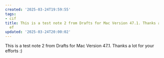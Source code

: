 ```yaml
---
created: '2025-03-24T19:59:55'
tags:
- cif
title: This is a test note 2 from Drafts for Mac Version 47.1. Thanks a lot for your
  ef
updated: '2025-03-24T20:00:02'
---
```


This is a test note 2 from Drafts for Mac Version 47.1. Thanks a lot for your efforts :)